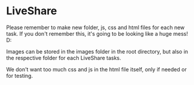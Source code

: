 # LiveShare
 
Please remember to make new folder, js, css and html files for each new task.
If you don't remember this, it's going to be looking like a huge mess! D:

Images can be stored in the images folder in the root directory, but also in the respective folder for each LiveShare tasks.

We don't want too much css and js in the html file itself, only if needed or for testing.